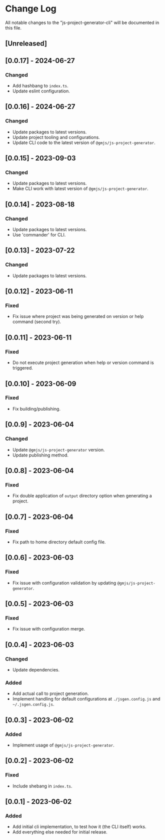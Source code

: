 # Change Log

All notable changes to the "js-project-generator-cli" will be documented in this file.

## [Unreleased]

## [0.0.17] - 2024-06-27

### Changed

- Add hashbang to `index.ts`.
- Update eslint configuration.

## [0.0.16] - 2024-06-27

### Changed

- Update packages to latest versions.
- Update project tooling and configurations.
- Update CLI code to the latest version of `@gmjs/js-project-generator`.

## [0.0.15] - 2023-09-03

### Changed

- Update packages to latest versions.
- Make CLI work with latest version of `@gmjs/js-project-generator`.

## [0.0.14] - 2023-08-18

### Changed

- Update packages to latest versions.
- Use 'commander' for CLI.

## [0.0.13] - 2023-07-22

### Changed

- Update packages to latest versions.

## [0.0.12] - 2023-06-11

### Fixed

- Fix issue where project was being generated on version or help command (second try).

## [0.0.11] - 2023-06-11

### Fixed

- Do not execute project generation when help or version command is triggered.

## [0.0.10] - 2023-06-09

### Fixed

- Fix building/publishing.

## [0.0.9] - 2023-06-04

### Changed

- Update `@gmjs/js-project-generator` version.
- Update publishing method.

## [0.0.8] - 2023-06-04

### Fixed

- Fix double application of `output` directory option when generating a project.

## [0.0.7] - 2023-06-04

### Fixed

- Fix path to home directory default config file.

## [0.0.6] - 2023-06-03

### Fixed

- Fix issue with configuration validation by updating `@gmjs/js-project-generator`.

## [0.0.5] - 2023-06-03

### Fixed

- Fix issue with configuration merge.

## [0.0.4] - 2023-06-03

### Changed

- Update dependencies.

### Added

- Add actual call to project generation.
- Implement handling for default configurations at `./jsgen.config.js` and `~/.jsgen.config.js`.

## [0.0.3] - 2023-06-02

### Added

- Implement usage of `@gmjs/js-project-generator`.

## [0.0.2] - 2023-06-02

### Fixed

- Include shebang in `index.ts`.

## [0.0.1] - 2023-06-02

### Added

- Add initial cli implementation, to test how it (the CLI itself) works.
- Add everything else needed for initial release.

<!--
See: https://common-changelog.org/

## [0.0.1] - 2023-01-01

### Changed

### Added

### Removed

### Fixed
-->
